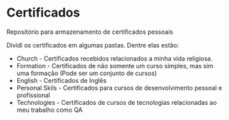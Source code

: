 # Certificados
Repositório para armazenamento de certificados pessoais

Dividi os certificados em algumas pastas. Dentre elas estão:

- Church - Certificados recebidos relacionados a minha vida religiosa. 
- Formation - Certificados de não somente um curso simples, mas sim uma formação (Pode ser um conjunto de cursos)
- English - Certificados de Inglês
- Personal Skils - Certificados para cursos de desenvolvimento pessoal e profissional
- Technologies - Certificados de cursos de tecnologias relacionadas ao meu trabalho como QA
